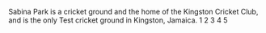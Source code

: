 
Sabina Park is a cricket ground and the home of the Kingston Cricket Club, and is the only Test cricket ground in Kingston, Jamaica.
1
2
3
4
5